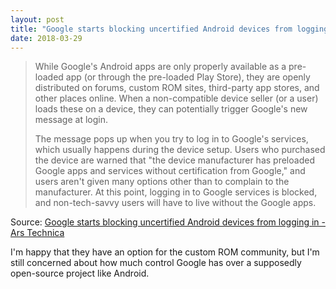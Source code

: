 ```yaml
---
layout: post
title: "Google starts blocking uncertified Android devices from logging in"
date: 2018-03-29
---
```


> While Google's Android apps are only properly available as a pre-loaded app (or through the pre-loaded Play Store), they are openly distributed on forums, custom ROM sites, third-party app stores, and other places online. When a non-compatible device seller (or a user) loads these on a device, they can potentially trigger Google's new message at login.
>
> The message pops up when you try to log in to Google's services, which usually happens during the device setup. Users who purchased the device are warned that "the device manufacturer has preloaded Google apps and services without certification from Google," and users aren't given many options other than to complain to the manufacturer. At this point, logging in to Google services is blocked, and non-tech-savvy users will have to live without the Google apps.

Source: [Google starts blocking uncertified Android devices from logging in - Ars Technica](https://arstechnica.com/gadgets/2018/03/google-starts-blocking-uncertified-android-devices-from-logging-in/)

I'm happy that they have an option for the custom ROM community, but I'm still concerned about how much control Google has over a supposedly open-source project like Android. 

